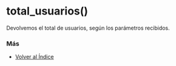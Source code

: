 # total_usuarios()

Devolvemos el total de usuarios, según los parámetros recibidos.

### Más

  * [Volver al Índice](./index.md)
